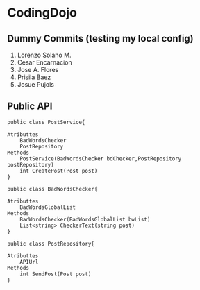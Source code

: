 # CodingDojo

## Dummy Commits (testing my local config)
1. Lorenzo Solano M.
2. Cesar Encarnacion
3. Jose A. Flores
4. Prisila Baez
5. Josue Pujols 

## Public API

```
public class PostService{

Atributtes
    BadWordsChecker
    PostRepository
Methods
    PostService(BadWordsChecker bdChecker,PostRepository postRepository)
    int CreatePost(Post post)
}
```

```
public class BadWordsChecker{

Atributtes
    BadWordsGlobalList
Methods
    BadWordsChecker(BadWordsGlobalList bwList)
    List<string> CheckerText(string post)
}
```

```
public class PostRepository{

Atributtes
    APIUrl
Methods
    int SendPost(Post post)
}
```